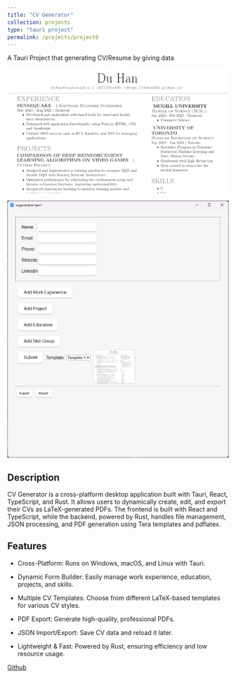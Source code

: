 ```yaml
---
title: "CV Generator"
collection: projects
type: "tauri project"
permalink: /projects/project0
---
```


A Tauri Project that generating CV/Resume by giving data

![CVG](/images/CVG.png)

![CVG2](/images/CVG2.png)

Description
------
CV Generator is a cross-platform desktop application built with Tauri, React, TypeScript, and Rust. It allows users to dynamically create, edit, and export their CVs as LaTeX-generated PDFs. The frontend is built with React and TypeScript, while the backend, powered by Rust, handles file management, JSON processing, and PDF generation using Tera templates and pdflatex.

Features
------
* Cross-Platform: Runs on Windows, macOS, and Linux with Tauri.

* Dynamic Form Builder: Easily manage work experience, education, projects, and skills.

* Multiple CV Templates: Choose from different LaTeX-based templates for various CV styles.

* PDF Export: Generate high-quality, professional PDFs.

* JSON Import/Export: Save CV data and reload it later.

* Lightweight & Fast: Powered by Rust, ensuring efficiency and low resource usage.


[Github](https://github.com/DuHan332/CVGenerator-Tauri)
